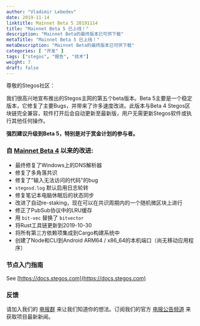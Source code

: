 ```yaml
---
author: "Vladimir Lebedev"
date: 2019-11-14
linktitle: Mainnet Beta 5 20191114
title: "Mainnet Beta 5 已上线！"
description: "Mainnet Beta的最终版本已可供下载"
metaTitle: "Mainnet Beta 5 已上线！"
metaDescription: "Mainnet Beta的最终版本已可供下载"
categories: [ "开发" ]
tags: ["stegos", "报告", "技术"]
weight: 7
draft: false
---
```

尊敬的Stegos社区：

我们很高兴地宣布推出的Stegos主网的第五个beta版本。Beta 5主要是一个稳定版本，它修复了主要Bugs，并带来了许多速度改进。此版本与Beta 4 Stegos区块链完全兼容，软件打开后会自动更新至最新版，用户无需更新Stegos软件或执行其他任何操作。

**强烈建议升级到Beta 5，特别是对于赏金计划的参与者。**

### 自 [Mainnet Beta 4](https://github.com/stegos/stegos/releases/tag/v0.16) 以来的改进:

- 最终修复了Windows上的DNS解析器
- 修复了多角落共识
- 修复了"输入无法访问的代码"的bug
- `stegosd.log` 默认启用日志轮转
- 修复笔记本电脑休眠后​​的状态同步
- 改进了自动re-staking，现在可以在共识周期内的一个随机微区块上进行
- 修正了PubSub协议中的LRU缓存
- 用 `bit-vec`  替换了  `bitvector`
- 将Rust工具链更新到2019-10-30
- 将所有第三方依赖项集成到Cargo构建系统中
- 创建了Node和CLI到Android ARM64 / x86_64的本机端口（尚无移动应用程序）

### 节点入门指南

See [https://docs.stegos.com](https://docs.stegos.com)

### 反馈

请加入我们的 [电报群](https://stg.to/tgcсh) 来让我们知道你的想法。订阅我们的官方 [电报公告频道](https://stg.to/tgnch) 来获取项目最新新闻。
